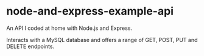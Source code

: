 # node-and-express-example-api
An API I coded at home with Node.js and Express. 

Interacts with a MySQL database and offers a range of GET, POST, PUT and DELETE endpoints.


